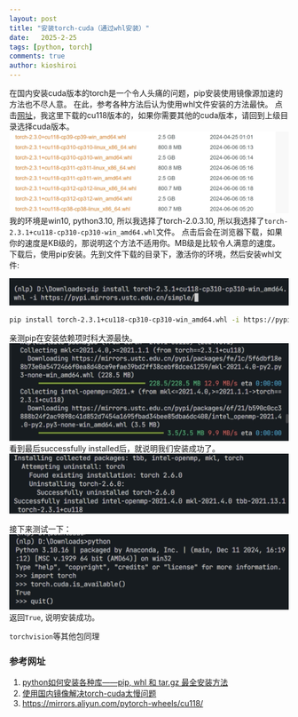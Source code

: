 ```yaml
---
layout: post
title: "安装torch-cuda（通过whl安装）"
date:   2025-2-25
tags: [python, torch]
comments: true
author: kioshiroi
---
```


在国内安装cuda版本的torch是一个令人头痛的问题，pip安装使用镜像源加速的方法也不尽人意。
在此，参考各种方法后认为使用whl文件安装的方法最快。
点击[网址](https://mirrors.aliyun.com/pytorch-wheels/cu118/)，我这里下载的cu118版本的，如果你需要其他的cuda版本，请回到上级目录选择cuda版本。
![](../images/20250225/15-32-33.png)
我的环境是win10, python3.10, 所以我选择了torch-2.0.3.10, 所以我选择了`torch-2.3.1+cu118-cp310-cp310-win_amd64.whl`文件。
点击后会在浏览器下载，如果你的速度是KB级的，那说明这个方法不适用你。MB级是比较令人满意的速度。
下载后，使用pip安装。先到文件下载的目录下，激活你的环境，然后安装whl文件:

![](../images/20250225/15-41-01.png)
```bash
pip install torch-2.3.1+cu118-cp310-cp310-win_amd64.whl -i https://pypi.mirrors.ustc.edu.cn/simple/
```
亲测pip在安装依赖项时科大源最快。
![科大速度](../images/20250225/15-41-46.png)
看到最后successfully installed后，就说明我们安装成功了。
![](../images/20250225/15-43-13.png)


接下来测试一下：
![](../images/20250225/15-44-19.png)
返回`True`, 说明安装成功。

`torchvision`等其他包同理

### 参考网址
1. [python如何安装各种库——pip, whl 和 tar.gz 最全安装方法](https://blog.csdn.net/zcs_xueli/article/details/105737403)
2. [使用国内镜像解决torch-cuda太慢问题](https://zhuanlan.zhihu.com/p/18188000858)
3. https://mirrors.aliyun.com/pytorch-wheels/cu118/